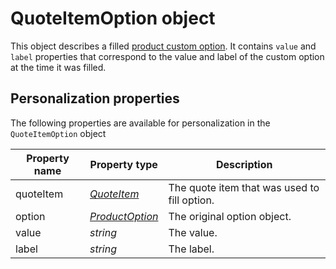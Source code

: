 # QuoteItemOption object

This object describes a filled [product custom option][product-option-object]. It
contains `value` and `label` properties that correspond to the value and label of the custom option
at the time it was filled.

## Personalization properties

The following properties are available for personalization in the `QuoteItemOption` object

| Property name   | Property type                            | Description                                   |
|-----------------|----------------------------------------- |-----------------------------------------------|
| quoteItem       | _[QuoteItem][quote-item-object]_         | The quote item that was used to fill option. |
| option          | _[ProductOption][product-option-object]_ | The original option object.                   |
| value           | _string_                                 | The value.                                    |
| label           | _string_                                 | The label.                                    |


[product-option-object]: ../../magento-integration/object/product-option
[quote-item-object]: ../../magento-integration/object/quote-item

